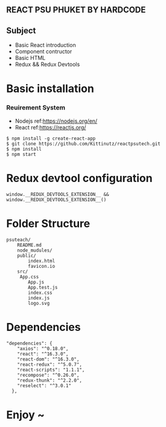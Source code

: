 ## REACT PSU PHUKET BY HARDCODE

##  Subject 
- Basic React introduction
- Component contructor
- Basic HTML 
- Redux && Redux Devtools

# Basic installation
### Reuirement System
- Nodejs ref:https://nodejs.org/en/
- React ref:https://reactjs.org/

```
$ npm install -g create-react-app
$ git clone https://github.com/Kittinutz/reactpsutech.git
$ npm install
$ npm start

```
# Redux devtool configuration
````
window.__REDUX_DEVTOOLS_EXTENSION__ && window.__REDUX_DEVTOOLS_EXTENSION__()
````
# Folder Structure
````
psuteach/
    README.md
    node_mudules/
    public/
        index.html
        favicon.io
    src/
     App.css
        App.js
        App.test.js
        index.css
        index.js
        logo.svg  
````
# Dependencies
```
"dependencies": {
    "axios": "^0.18.0",
    "react": "^16.3.0",
    "react-dom": "^16.3.0",
    "react-redux": "^5.0.7",
    "react-scripts": "1.1.1",
    "recompose": "^0.26.0",
    "redux-thunk": "^2.2.0",
    "reselect": "^3.0.1"
  },
```
# Enjoy ~